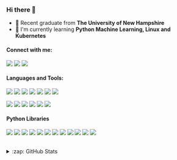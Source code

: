 ### Hi there 👋

<!--
**JacobMannix/JacobMannix** is a ✨ _special_ ✨ repository because its `README.md` (this file) appears on your GitHub profile.

Here are some ideas to get you started:

- 🔭 I’m currently working on ...
- 🌱 I’m currently learning ...
- 👯 I’m looking to collaborate on ...
- 🤔 I’m looking for help with ...
- 💬 Ask me about ...
- 📫 How to reach me: ...
- 😄 Pronouns: ...
- ⚡ Fun fact: ...
-->

- :school: Recent graduate from **The University of New Hampshire** 
- 🌱 I'm currently learning **Python Machine Learning, Linux and Kubernetes**

#### Connect with me:
[![](https://img.shields.io/badge/Social-LinkedIn-informational?style=flat&logo=linkedin&logoColor=white&color=d59373)][linkedin]
[![](https://img.shields.io/badge/Social-Kaggle-informational?style=flat&logo=kaggle&logoColor=white&color=d59373)][kaggle]
[![](https://img.shields.io/badge/Social-Website-informational?style=flat&logo=notion&logoColor=white&color=d59373)][website]

#### Languages and Tools:
[![](https://img.shields.io/badge/Code-Python-informational?style=flat&logo=python&logoColor=white&color=a8875c)](https://www.python.org/)
[![](https://img.shields.io/badge/Code-R-informational?style=flat&logo=r&logoColor=white&color=a8875c)](https://www.r-project.org/)
[![](https://img.shields.io/badge/Code-SQL-informational?style=flat&logo=mariadb&logoColor=white&color=a8875c)](https://www.mysql.com/)
[![](https://img.shields.io/badge/Code-Swift-informational?style=flat&logo=swift&logoColor=white&color=a8875c)](https://swift.org/)
[![](https://img.shields.io/badge/Tools-Tableau-informational?style=flat&logo=tableau&logoColor=white&color=8c7450)](https://kubernetes.io/)
[![](https://img.shields.io/badge/Tools-Docker-informational?style=flat&logo=docker&logoColor=white&color=8c7450)](https://www.docker.com/)
[![](https://img.shields.io/badge/Tools-Kubernetes-informational?style=flat&logo=kubernetes&logoColor=white&color=8c7450)](https://kubernetes.io/)


[![](https://img.shields.io/badge/OS-Linux-informational?style=flat&logo=ubuntu&logoColor=white&color=706240)](https://ubuntu.com/)
[![](https://img.shields.io/badge/Shell-Bash-informational?style=flat&logo=gnu-bash&logoColor=white&color=706240)](https://www.gnu.org/software/bash/)
[![](https://img.shields.io/badge/Editor-Vim-informational?style=flat&logo=vim&logoColor=white&color=706240)](https://www.vim.org/)
[![](https://img.shields.io/badge/Tools-VSCode-informational?style=flat&logo=visual-studio-code&logoColor=white&color=8c7450)](https://code.visualstudio.com/)
[![](https://img.shields.io/badge/Tools-JupyterLab-informational?style=flat&logo=jupyter&logoColor=white&color=8c7450)](https://jupyter.org/)
[![](https://colab.research.google.com/assets/colab-badge.svg)](https://colab.research.google.com/notebooks/intro.ipynb#recent=true)

#### Python Libraries
[![](https://img.shields.io/badge/Library-Pandas-informational?style=flat&logo=pandas&logoColor=white&color=706240)](https://pandas.pydata.org/)
[![](https://img.shields.io/badge/Library-Numpy-informational?style=flat&logo=numpy&logoColor=white&color=706240)](https://numpy.org/)
[![](https://img.shields.io/badge/Library-Scikit_Learn-informational?style=flat&logo=scikit-learn&logoColor=white&color=706240)](https://scikit-learn.org/)
[![](https://img.shields.io/badge/Library-BeautifulSoup-informational?style=flat&logo=beaustifulsoup&logoColor=white&color=706240)](https://www.crummy.com/software/BeautifulSoup/)
[![](https://img.shields.io/badge/Library-Requests-informational?style=flat&logo=requests&logoColor=white&color=706240)](https://requests.readthedocs.io/en/master/)
[![](https://img.shields.io/badge/Library-Matplotlib-informational?style=flat&logo=matplotlib&logoColor=white&color=706240)](https://matplotlib.org/)
[![](https://img.shields.io/badge/Library-Seaborn-informational?style=flat&logo=seaborn&logoColor=white&color=706240)](https://seaborn.pydata.org/)
[![](https://img.shields.io/badge/Library-SciPy-informational?style=flat&logo=scipy&logoColor=white&color=706240)](https://www.scipy.org/)
[![](https://img.shields.io/badge/Library-NLTK-informational?style=flat&logo=nltk&logoColor=white&color=706240)](https://www.nltk.org/)
[![](https://img.shields.io/badge/Library-Textblob-informational?style=flat&logo=textblob&logoColor=white&color=706240)](https://textblob.readthedocs.io/en/dev/)
[![](https://img.shields.io/badge/Library-Vader_Sentiment-informational?style=flat&logo=vader&logoColor=white&color=706240)](https://github.com/cjhutto/vaderSentiment)
[![](https://img.shields.io/badge/Library-Keras-informational?style=flat&logo=keras&logoColor=white&color=706240)](https://keras.io/)


<!--
SpaCy
Plotly

-->
<br />

[website]: https://jacobmannix.social
[linkedin]: https://linkedin.com/in/jacobmannix
[kaggle]: https://kaggle.com/jmannix3
[spotify]: https://open.spotify.com/user/jmannix3

<details>
  <summary>:zap: GitHub Stats</summary>
<p align="left">
  <a href="https://github.com/JacobMannix">
    <img align="center" src="https://github-readme-stats.vercel.app/api/top-langs/?username=JacobMannix&hide=vim script" />
  </a>
   <a href="https://github.com/JacobMannix">
    <img align="center" src="https://github-readme-stats.vercel.app/api?username=JacobMannix&show_icons=true&line_height=40&count_private=true" alt="Jacob's GitHub Stats" />
  </a> 
</p>
</details>

